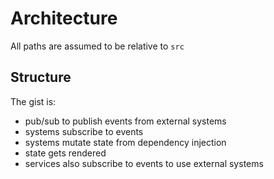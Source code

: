# Architecture

All paths are assumed to be relative to `src`

## Structure

The gist is:
 - pub/sub to publish events from external systems
 - systems subscribe to events
 - systems mutate state from dependency injection
 - state gets rendered
 - services also subscribe to events to use external systems
